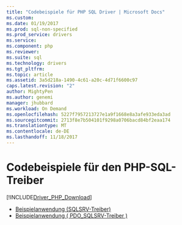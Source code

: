 ```yaml
---
title: "Codebeispiele für PHP SQL Driver | Microsoft Docs"
ms.custom: 
ms.date: 01/19/2017
ms.prod: sql-non-specified
ms.prod_service: drivers
ms.service: 
ms.component: php
ms.reviewer: 
ms.suite: sql
ms.technology: drivers
ms.tgt_pltfrm: 
ms.topic: article
ms.assetid: 3a5d218a-1490-4c61-a20c-4d71f6600c97
caps.latest.revision: "2"
author: MightyPen
ms.author: genemi
manager: jhubbard
ms.workload: On Demand
ms.openlocfilehash: 5227f7957213727e1a9f1668e8a3afe933eda3ad
ms.sourcegitcommit: 2713f8e7b504101f9298a0706bacd84bf2eaa174
ms.translationtype: MT
ms.contentlocale: de-DE
ms.lasthandoff: 11/18/2017
---
```

# <a name="code-samples-for-php-sql-driver"></a>Codebeispiele für den PHP-SQL-Treiber
[!INCLUDE[Driver_PHP_Download](../../includes/driver_php_download.md)]


* [Beispielanwendung &#40;SQLSRV-Treiber&#41;](../../connect/php/example-application-sqlsrv-driver.md)  
* [Beispielanwendung &#40; PDO_SQLSRV-Treiber &#41;](../../connect/php/example-application-pdo-sqlsrv-driver.md)  
  
